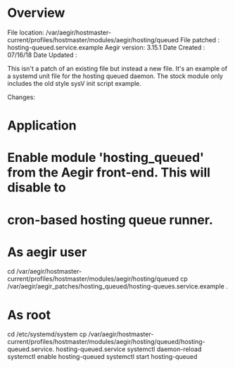 Overview
========

File location:  /var/aegir/hostmaster-current/profiles/hostmaster/modules/aegir/hosting/queued
File patched :  hosting-queued.service.example
Aegir version:  3.15.1
Date Created :  07/16/18
Date Updated :  

This isn't a patch of an existing file but instead a new file.  It's an example of a systemd unit file
for the hosting queued daemon.  The stock module only includes the old style sysV init script example.

Changes:


Application
==========

# Enable module 'hosting_queued' from the Aegir front-end.  This will disable to
# cron-based hosting queue runner.

# As aegir user
cd /var/aegir/hostmaster-current/profiles/hostmaster/modules/aegir/hosting/queued
cp /var/aegir/aegir_patches/hosting_queued/hosting-queues.service.example .

# As root
cd /etc/systemd/system
cp /var/aegir/hostmaster-current/profiles/hostmaster/modules/aegir/hosting/queued/hosting-queued.service. hosting-queued.service
systemctl daemon-reload
systemctl enable hosting-queued
systemctl start hosting-queued
